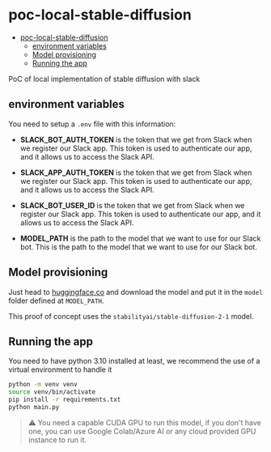 # poc-local-stable-diffusion

- [poc-local-stable-diffusion](#poc-local-stable-diffusion)
  - [environment variables](#environment-variables)
  - [Model provisioning](#model-provisioning)
  - [Running the app](#running-the-app)

PoC of local implementation of stable diffusion with slack

## environment variables

You need to setup a `.env` file with this information:

- **SLACK_BOT_AUTH_TOKEN** is the token that we get from Slack when we register our Slack app. This token is used to authenticate our app, and it allows us to access the Slack API.

- **SLACK_APP_AUTH_TOKEN** is the token that we get from Slack when we register our Slack app. This token is used to authenticate our app, and it allows us to access the Slack API.

- **SLACK_BOT_USER_ID** is the token that we get from Slack when we register our Slack app. This token is used to authenticate our app, and it allows us to access the Slack API.

- **MODEL_PATH** is the path to the model that we want to use for our Slack bot. This is the path to the model that we want to use for our Slack bot.

## Model provisioning

Just head to [huggingface.co](https://huggingface.co) and download the model and put it in the `model` folder defined at `MODEL_PATH`.

This proof of concept uses the `stabilityai/stable-diffusion-2-1` model.

## Running the app

You need to have python 3.10 installed at least, we recommend the use of a virtual environment to handle it

```bash
python -m venv venv
source venv/bin/activate
pip install -r requirements.txt
python main.py
```

> ⚠️ You need a capable CUDA GPU to run this model, if you don't have one, you can use Google Colab/Azure AI or any cloud provided GPU instance to run it.
